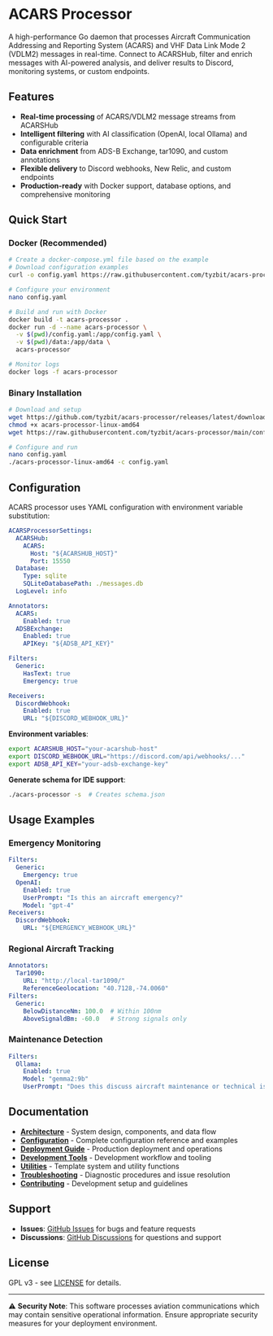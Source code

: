 # ACARS Processor

A high-performance Go daemon that processes Aircraft Communication Addressing and Reporting System (ACARS) and VHF Data Link Mode 2 (VDLM2) messages in real-time. Connect to ACARSHub, filter and enrich messages with AI-powered analysis, and deliver results to Discord, monitoring systems, or custom endpoints.

## Features

- **Real-time processing** of ACARS/VDLM2 message streams from ACARSHub
- **Intelligent filtering** with AI classification (OpenAI, local Ollama) and configurable criteria
- **Data enrichment** from ADS-B Exchange, tar1090, and custom annotations
- **Flexible delivery** to Discord webhooks, New Relic, and custom endpoints
- **Production-ready** with Docker support, database options, and comprehensive monitoring

## Quick Start

### Docker (Recommended)

```bash
# Create a docker-compose.yml file based on the example
# Download configuration examples
curl -o config.yaml https://raw.githubusercontent.com/tyzbit/acars-processor/main/config_example.yaml

# Configure your environment
nano config.yaml

# Build and run with Docker
docker build -t acars-processor .
docker run -d --name acars-processor \
  -v $(pwd)/config.yaml:/app/config.yaml \
  -v $(pwd)/data:/app/data \
  acars-processor

# Monitor logs
docker logs -f acars-processor
```

### Binary Installation

```bash
# Download and setup
wget https://github.com/tyzbit/acars-processor/releases/latest/download/acars-processor-linux-amd64
chmod +x acars-processor-linux-amd64
wget https://raw.githubusercontent.com/tyzbit/acars-processor/main/config_example.yaml -O config.yaml

# Configure and run
nano config.yaml
./acars-processor-linux-amd64 -c config.yaml
```

## Configuration

ACARS processor uses YAML configuration with environment variable substitution:

```yaml
ACARSProcessorSettings:
  ACARSHub:
    ACARS:
      Host: "${ACARSHUB_HOST}"
      Port: 15550
  Database:
    Type: sqlite
    SQLiteDatabasePath: ./messages.db
  LogLevel: info

Annotators:
  ACARS:
    Enabled: true
  ADSBExchange:
    Enabled: true
    APIKey: "${ADSB_API_KEY}"

Filters:
  Generic:
    HasText: true
    Emergency: true

Receivers:
  DiscordWebhook:
    Enabled: true
    URL: "${DISCORD_WEBHOOK_URL}"
```

**Environment variables**:
```bash
export ACARSHUB_HOST="your-acarshub-host"
export DISCORD_WEBHOOK_URL="https://discord.com/api/webhooks/..."
export ADSB_API_KEY="your-adsb-exchange-key"
```

**Generate schema for IDE support**:
```bash
./acars-processor -s  # Creates schema.json
```

## Usage Examples

### Emergency Monitoring
```yaml
Filters:
  Generic:
    Emergency: true
  OpenAI:
    Enabled: true
    UserPrompt: "Is this an aircraft emergency?"
    Model: "gpt-4"
Receivers:
  DiscordWebhook:
    URL: "${EMERGENCY_WEBHOOK_URL}"
```

### Regional Aircraft Tracking
```yaml
Annotators:
  Tar1090:
    URL: "http://local-tar1090/"
    ReferenceGeolocation: "40.7128,-74.0060"
Filters:
  Generic:
    BelowDistanceNm: 100.0  # Within 100nm
    AboveSignaldBm: -60.0   # Strong signals only
```

### Maintenance Detection
```yaml
Filters:
  Ollama:
    Enabled: true
    Model: "gemma2:9b"
    UserPrompt: "Does this discuss aircraft maintenance or technical issues?"
```

## Documentation

- **[Architecture](docs/ARCHITECTURE.md)** - System design, components, and data flow
- **[Configuration](docs/CONFIGURATION.md)** - Complete configuration reference and examples
- **[Deployment Guide](docs/DEPLOYMENT.md)** - Production deployment and operations
- **[Development Tools](docs/DEVELOPMENT.md)** - Development workflow and tooling
- **[Utilities](docs/UTILITIES.md)** - Template system and utility functions
- **[Troubleshooting](docs/TROUBLESHOOTING.md)** - Diagnostic procedures and issue resolution
- **[Contributing](docs/CONTRIBUTING.md)** - Development setup and guidelines

## Support

- **Issues**: [GitHub Issues](https://github.com/tyzbit/acars-processor/issues) for bugs and feature requests
- **Discussions**: [GitHub Discussions](https://github.com/tyzbit/acars-processor/discussions) for questions and support

## License

GPL v3 - see [LICENSE](LICENSE) for details.

---

⚠️ **Security Note**: This software processes aviation communications which may contain sensitive operational information. Ensure appropriate security measures for your deployment environment.
